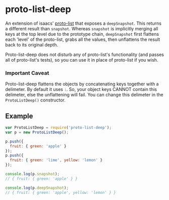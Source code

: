 proto-list-deep
===============

An extension of isaacs' [proto-list](https://github.com/isaacs/proto-list) that
exposes a `deepSnapshot`. This returns a different result than `snapshot`.
Whereas `snapshot` is implicitly merging all keys at the top level due to the
prototype chain, `deepSnapshot` first flattens each 'level' of the proto-list,
grabs all the values, then unflattens the result back to its original depth.

Proto-list-deep does not disturb any of proto-list's functionality (and passes
all of proto-list's tests), so you can use it in place of proto-list if you
wish.

### Important Caveat
Proto-list-deep flattens the objects by concatenating keys together with a
delimeter. By default it uses ` : `. So, your object keys CANNOT contain this
delimeter, else the unflattening will fail. You can change this delimeter
in the `ProtoListDeep()` constructor.

Example
-------
```js
var ProtoListDeep = require('proto-list-deep');
var p = new ProtoListDeep();

p.push({
  fruit: { green: 'apple' }
});
p.push({
  fruit: { green: 'lime', yellow: 'lemon' }
});

console.log(p.snapshot);
// { fruit: { green: 'apple' } }

console.log(p.deepSnapshot);
// { fruit: { green: 'apple', yellow: 'lemon' } }

```
